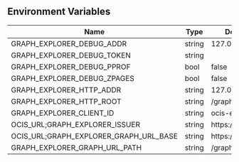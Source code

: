 ## Environment Variables

| Name | Type | Default Value | Description |
|------|------|---------------|-------------|
| GRAPH_EXPLORER_DEBUG_ADDR | string | 127.0.0.1:9136 | |
| GRAPH_EXPLORER_DEBUG_TOKEN | string |  | |
| GRAPH_EXPLORER_DEBUG_PPROF | bool | false | |
| GRAPH_EXPLORER_DEBUG_ZPAGES | bool | false | |
| GRAPH_EXPLORER_HTTP_ADDR | string | 127.0.0.1:9135 | |
| GRAPH_EXPLORER_HTTP_ROOT | string | /graph-explorer | |
| GRAPH_EXPLORER_CLIENT_ID | string | ocis-explorer.js | |
| OCIS_URL;GRAPH_EXPLORER_ISSUER | string | https://localhost:9200 | |
| OCIS_URL;GRAPH_EXPLORER_GRAPH_URL_BASE | string | https://localhost:9200 | |
| GRAPH_EXPLORER_GRAPH_URL_PATH | string | /graph | |
